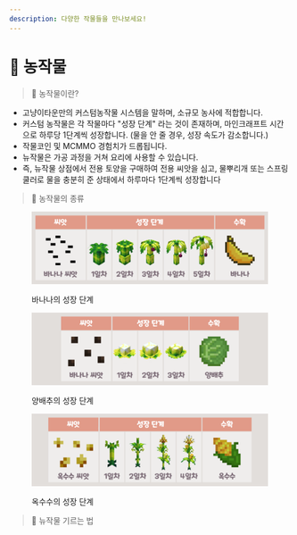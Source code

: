 ```yaml
---
description: 다양한 작물들을 만나보세요!
---
```


# 🍅 농작물

> 🍅 농작물이란?

* 고냥이타운만의 커스텀농작물 시스템을 말하며, 소규모 농사에 적합합니다.
* 커스텀 농작물은 각 작물마다 "성장 단계" 라는 것이 존재하며, 마인크래프트 시간으로 하루당 1단계씩 성장합니다. (물을 안 줄 경우, 성장 속도가 감소합니다.)
* 작물코인 및 MCMMO 경험치가 드롭됩니다.
* 뉴작물은 가공 과정을 거쳐 요리에 사용할 수 있습니다.
* 즉, 뉴작물 상점에서 전용 토양을 구매하여 전용 씨앗을 심고, 물뿌리개 또는 스프링쿨러로 물을 충분히 준 상태에서 하루마다 1단계씩 성장합니다

> 🍇 농작물의 종류

<figure><img src="../.gitbook/assets/바나나.png" alt=""><figcaption><p>바나나의 성장 단계</p></figcaption></figure>

<figure><img src="../.gitbook/assets/양배추.png" alt=""><figcaption><p>양배추의 성장 단계</p></figcaption></figure>

<figure><img src="../.gitbook/assets/옥수수.png" alt=""><figcaption><p>옥수수의 성장 단계</p></figcaption></figure>

> 🌱 뉴작물 기르는 법
